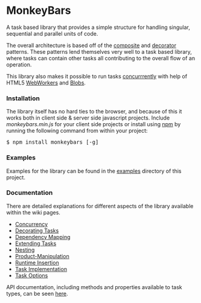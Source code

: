 # MonkeyBars

A task based library that provides a simple structure for handling singular, sequential and parallel units of code. 

The overall architecture is based off of the [composite](http://en.m.wikipedia.org/wiki/Composite%20pattern) and [decorator](http://en.wikipedia.org/wiki/Decorator_pattern) patterns. These patterns lend themselves very well to a task based library, where tasks can contain other tasks all contributing to the overall flow of an operation.

This library also makes it possible to run tasks [concurrrently](http://en.wikipedia.org/wiki/Concurrent_computing) with help of HTML5 [WebWorkers](https://developer.mozilla.org/en-US/docs/DOM/Using_web_workers) and [Blobs](https://developer.mozilla.org/en-US/docs/DOM/Blob).

### Installation

The library itself has no hard ties to the browser, and because of this it works both in client side & server side javascript projects. Include *monkeybars.min.js* for your client side projects or install using [npm](https://npmjs.org/package/monkeybars) by running the following command from within your project:

<pre>
$ npm install monkeybars [-g]
</pre>

### Examples

Examples for the library can be found in the [examples](https://github.com/mcgaryes/monkeybars/tree/master/examples) directory of this project.

### Documentation

There are detailed explanations for different aspects of the library available within the wiki pages.

* [Concurrency](https://github.com/mcgaryes/monkeybars/wiki/Concurrency)
* [Decorating Tasks](https://github.com/mcgaryes/monkeybars/wiki/Decorating-Tasks)
* [Dependency Mapping](https://github.com/mcgaryes/monkeybars/wiki/Dependency-Mapping)
* [Extending Tasks](https://github.com/mcgaryes/monkeybars/wiki/Extending-Tasks)
* [Nesting](https://github.com/mcgaryes/monkeybars/wiki/Nesting)
* [Product-Manipulation](https://github.com/mcgaryes/monkeybars/wiki/Product-Manipulation)
* [Runtime Insertion](https://github.com/mcgaryes/monkeybars/wiki/Runtime-Insertion)
* [Task Implementation](https://github.com/mcgaryes/monkeybars/wiki/Task-Implementation)
* [Task Options](https://github.com/mcgaryes/monkeybars/wiki/Task-Options)

API documentation, including methods and properties available to task types, can be seen [here](http://mcgaryes.github.com/monkeybars/docs/).

